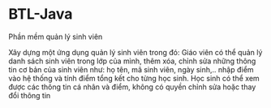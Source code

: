 # BTL-Java
Phần mềm quản lý sinh viên

Xây dựng một ứng dụng quản lý sinh viên trong đó:
Giáo viên có thể quản lý danh sách sinh viên trong lớp của mình, thêm xóa, chỉnh sửa những thông tin cơ bản của sinh viên như: họ tên, mã sinh viên, ngày sinh,.. nhập điểm vào hệ thống và tính điểm tổng kết cho từng học sinh.
Học sinh có thể xem được các thông tin cá nhân và điểm, không có quyền chỉnh sửa hoặc thay đổi thông tin
